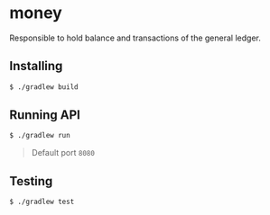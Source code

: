 # money

Responsible to hold balance and transactions of the general ledger.

## Installing

```sh
$ ./gradlew build
```

## Running API

```sh
$ ./gradlew run
```

> Default port `8080`

## Testing

```sh
$ ./gradlew test
```